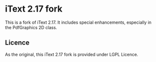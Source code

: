 # iText 2.17 fork

This is a fork of iText 2.17. It includes special enhancements, especially in the PdfGraphics 2D class.

## Licence

As the original, this iText 2.17 fork is provided under LGPL Licence.





